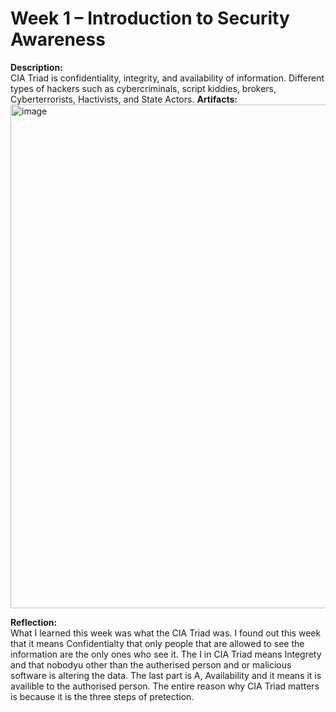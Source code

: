 # Week 1 – Introduction to Security Awareness

**Description:**  
CIA Triad is confidentiality, integrity, and availability of information. 
Different types of hackers such as cybercriminals, script kiddies, brokers, Cyberterrorists, Hactivists, and State Actors.
**Artifacts:**  
<img width="1846" height="806" alt="image" src="https://github.com/user-attachments/assets/5a665d58-a6bd-40d4-8411-82dced5b3daa" />


**Reflection:**  
What I learned this week was what the CIA Triad was. I found out this week that it means Confidentialty that only people that are allowed to see the information are the only ones who see it. The I in CIA Triad means Integrety and that nobodyu other than the autherised person and or malicious software is altering the data. The last part is A, Availability and it means it is availible to the authorised person. The entire reason why CIA Triad matters is because it is the three steps of pretection.



